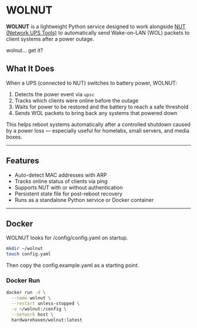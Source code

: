 # WOLNUT

**WOLNUT** is a lightweight Python service designed to work alongside [NUT (Network UPS Tools)](https://networkupstools.org/) to automatically send Wake-on-LAN (WOL) packets to client systems after a power outage.

wolnut... get it?

## What It Does

When a UPS (connected to NUT) switches to battery power, WOLNUT:

1. Detects the power event via `upsc`
2. Tracks which clients were online before the outage
3. Waits for power to be restored and the battery to reach a safe threshold
4. Sends WOL packets to bring back any systems that powered down

This helps reboot systems automatically after a controlled shutdown caused by a power loss — especially useful for homelabs, small servers, and media boxes.

---

## Features

- Auto-detect MAC addresses with ARP
- Tracks online status of clients via ping
- Supports NUT with or without authentication
- Persistent state file for post-reboot recovery
- Runs as a standalone Python service or Docker container

---

## Docker

WOLNUT looks for /config/config.yaml on startup. 

```bash
mkdir ~/wolnut
touch config.yaml
```
Then copy the config.example.yaml as a starting point. 
### Docker Run
```bash
docker run -d \
  --name wolnut \
  --restart unless-stopped \
  -v ~/wolnut:/config \
  --network host \
  hardwarehaven/wolnut:latest
```
